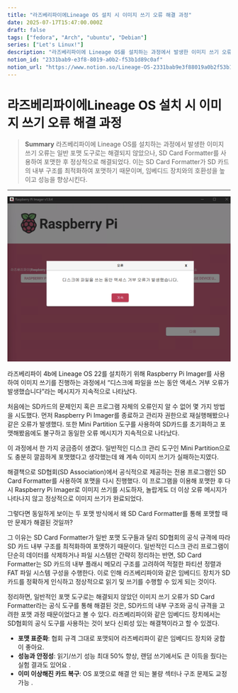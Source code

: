 ```yaml
---
title: "라즈베리파이에Lineage OS 설치 시 이미지 쓰기 오류 해결 과정"
date: 2025-07-17T15:47:00.000Z
draft: false
tags: ["fedora", "Arch", "ubuntu", "Debian"]
series: ["Let's Linux!"]
description: "라즈베리파이에 Lineage OS를 설치하는 과정에서 발생한 이미지 쓰기 오류는 일반 포맷 도구로는 해결되지 않았으나, SD Card Formatter를 사용하여 포맷한 후 정상적으로 해결되었다. 이는 SD Card Formatter가 SD 카드의 내부 구조를 최적화하여 포맷하기 때문이며, 임베디드 장치와의 호환성을 높이고 성능을 향상시킨다."
notion_id: "2331bab9-e3f8-8019-a0b2-f53b1d89c0af"
notion_url: "https://www.notion.so/Lineage-OS-2331bab9e3f88019a0b2f53b1d89c0af"
---
```


# 라즈베리파이에Lineage OS 설치 시 이미지 쓰기 오류 해결 과정

> **Summary**
> 라즈베리파이에 Lineage OS를 설치하는 과정에서 발생한 이미지 쓰기 오류는 일반 포맷 도구로는 해결되지 않았으나, SD Card Formatter를 사용하여 포맷한 후 정상적으로 해결되었다. 이는 SD Card Formatter가 SD 카드의 내부 구조를 최적화하여 포맷하기 때문이며, 임베디드 장치와의 호환성을 높이고 성능을 향상시킨다.

---

![Image](image_0631c736e8a7.png)

라즈베리파이 4b에 Lineage OS 22를 설치하기 위해 Raspberry Pi Imager를 사용하여 이미지 쓰기를 진행하는 과정에서 “디스크에 파일을 쓰는 동안 액세스 거부 오류가 발생했습니다”라는 메시지가 지속적으로 나타났다.

처음에는 SD카드의 문제인지 혹은 프로그램 자체의 오류인지 알 수 없어 몇 가지 방법을 시도했다. 먼저 Raspberry Pi Imager를 종료하고 관리자 권한으로 재실행해봤으나 같은 오류가 발생했다. 또한 Mini Partition 도구를 사용하여 SD카드를 초기화하고 포맷해봤음에도 불구하고 동일한 오류 메시지가 지속적으로 나타났다.

이 과정에서 한 가지 궁금증이 생겼다. 일반적인 디스크 관리 도구인 Mini Partition으로도 충분히 깔끔하게 포맷했다고 생각했는데 왜 계속 이미지 쓰기가 실패하는지였다.

해결책으로 SD협회(SD Association)에서 공식적으로 제공하는 전용 프로그램인 SD Card Formatter를 사용하여 포맷을 다시 진행했다. 이 프로그램을 이용해 포맷한 후 다시 Raspberry Pi Imager로 이미지 쓰기를 시도하자, 놀랍게도 더 이상 오류 메시지가 나타나지 않고 정상적으로 이미지 쓰기가 완료되었다.

그렇다면 동일하게 보이는 두 포맷 방식에서 왜 SD Card Formatter를 통해 포맷할 때만 문제가 해결된 것일까?

그 이유는 SD Card Formatter가 일반 포맷 도구들과 달리 SD협회의 공식 규격에 따라 SD 카드 내부 구조를 최적화하여 포맷하기 때문이다. 일반적인 디스크 관리 프로그램이 단순히 데이터를 삭제하거나 파일 시스템만 간략히 정리하는 반면, SD Card Formatter는 SD 카드의 내부 플래시 메모리 구조를 고려하여 적절한 파티션 정렬과 FAT 파일 시스템 구성을 수행한다. 이로 인해 라즈베리파이와 같은 임베디드 장치가 SD카드를 정확하게 인식하고 정상적으로 읽기 및 쓰기를 수행할 수 있게 되는 것이다.

정리하면, 일반적인 포맷 도구로는 해결되지 않았던 이미지 쓰기 오류가 SD Card Formatter라는 공식 도구를 통해 해결된 것은, SD카드의 내부 구조와 공식 규격을 고려한 포맷 과정 때문이었다고 볼 수 있다. 라즈베리파이와 같은 임베디드 장치에서는 SD협회의 공식 도구를 사용하는 것이 보다 신뢰성 있는 해결책이라고 할 수 있겠다.

- **포맷 표준화**: 협회 규격 그대로 포맷되어 라즈베리파이 같은 임베디드 장치와 궁합이 좋아요.
- **성능과 안정성**: 읽기/쓰기 성능 최대 50% 향상, 랜덤 쓰기에서도 큰 이득을 줬다는 실험 결과도 있어요 .
- **이미 이상해진 카드 복구**: OS 포맷으로 해결 안 되는 불량 섹터나 구조 문제도 교정 가능 .
